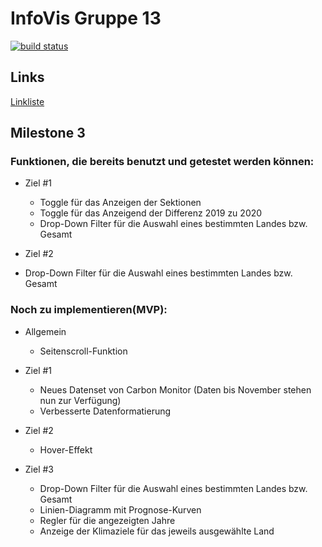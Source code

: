 # InfoVis Gruppe 13
[![build status](https://github.com/coryrylan/angular-github-actions/workflows/Build/badge.svg)](https://github.com/coryrylan/angular-github-actions/actions)
## Links

[Linkliste](./Links.md)

## Milestone 3

### Funktionen, die bereits benutzt und getestet werden können:
* Ziel #1
  - Toggle für das Anzeigen der Sektionen
  - Toggle für das Anzeigend der Differenz 2019 zu 2020
  - Drop-Down Filter für die Auswahl eines bestimmten Landes bzw. Gesamt
 
 * Ziel #2
  - Drop-Down Filter für die Auswahl eines bestimmten Landes bzw. Gesamt
  
### Noch zu implementieren(MVP):
* Allgemein
  - Seitenscroll-Funktion

* Ziel #1
  - Neues Datenset von Carbon Monitor (Daten bis November stehen nun zur Verfügung)
  - Verbesserte Datenformatierung
 
* Ziel #2
  - Hover-Effekt

* Ziel #3
  - Drop-Down Filter für die Auswahl eines bestimmten Landes bzw. Gesamt
  - Linien-Diagramm mit Prognose-Kurven
  - Regler für die angezeigten Jahre
  - Anzeige der Klimaziele für das jeweils ausgewählte Land
